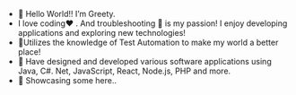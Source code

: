 - 👋 Hello World!! I’m Greety.
- I love coding:hearts: . And troubleshooting :bug: is my passion! I enjoy developing applications and exploring new technologies!
- 🎨Utilizes the knowledge of Test Automation to make my world a better place!
- :confetti_ball: Have designed and developed various software applications using Java, C#. Net, JavaScript, React, Node.js, PHP and more.
- 👀 Showcasing some here..


<!---
grjr/grjr is a ✨ special ✨ repository because its `README.md` (this file) appears on your GitHub profile.
You can click the Preview link to take a look at your changes.
--->
